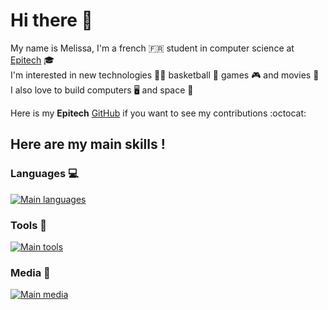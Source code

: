 # Hi there 👋

My name is Melissa, I'm a french :fr: student in computer science at [Epitech](https://www.epitech.eu/) :mortar_board: <br>
I'm interested in new technologies :woman_technologist: basketball :basketball: games :video_game: and movies :movie_camera: <br>
I also love to build computers :desktop_computer: and space :milky_way:

Here is my **Epitech** [GitHub](https://github.com/Melissa-Laget) if you want to see my contributions :octocat:

## Here are my main skills !

### Languages :computer:

[![Main languages](https://skillicons.dev/icons?i=c,cpp,python,html,css,php,js,ts,react,nextjs&perline=5)](https://github.com/tandpfun/skill-icons)

### Tools :wrench:
[![Main tools](https://skillicons.dev/icons?i=linux,cmake,docker,jenkins,mysql,github,git,githubactions,idea,vscode,md,postman,powershell&perline=5)](https://github.com/tandpfun/skill-icons)

### Media :iphone:
[![Main media](https://skillicons.dev/icons?i=linkedin,discord,mastodon&perline=5)](https://github.com/tandpfun/skill-icons)
